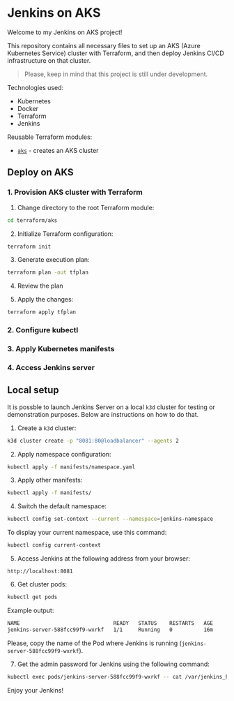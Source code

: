 # Jenkins on AKS

Welcome to my Jenkins on AKS project!

This repository contains all necessary files to set up an AKS (Azure Kubernetes Service) cluster with Terraform, and then deploy Jenkins CI/CD infrastructure on that cluster.

>Please, keep in mind that this project is still under development.

Technologies used:
- Kubernetes
- Docker
- Terraform
- Jenkins

Reusable Terraform modules:

- [`aks`](https://github.com/0xtr1gger/jenkins_on_kubernetes) - creates an AKS cluster

## Deploy on AKS

### 1. Provision AKS cluster with Terraform

1. Change directory to the root Terraform module:

```bash
cd terraform/aks
```

2. Initialize Terraform configuration:

```bash
terraform init
```

3. Generate execution plan:

```bash
terraform plan -out tfplan
``` 

4. Review the plan

5. Apply the changes:

```bash
terraform apply tfplan
```

### 2. Configure kubectl

### 3. Apply Kubernetes manifests

### 4. Access Jenkins server


## Local setup 

It is possble to launch Jenkins Server on a local `k3d` cluster for testing or demonstration purposes. Below are instructions on how to do that.

1. Create a `k3d` cluster:

```bash
k3d cluster create -p "8081:80@loadbalancer" --agents 2
```

2. Apply namespace configuration:

```bash
kubectl apply -f manifests/namespace.yaml
```

3. Apply other manifests:

```bash
kubectl apply -f manifests/
```

4. Switch the default namespace:

```bash
kubectl config set-context --current --namespace=jenkins-namespace
```

To display your current namespace, use this command:

```bash
kubectl config current-context
```

5. Access Jenkins at the following address from your browser:

```
http://localhost:8081
```

6. Get cluster pods:

```bash
kubectl get pods
```

Example output:

```bash
NAME                              READY   STATUS    RESTARTS   AGE
jenkins-server-588fcc99f9-wxrkf   1/1     Running   0          16m
```

Please, copy the name of the Pod where Jenkins is running (`jenkins-server-588fcc99f9-wxrkf`).

7. Get the admin password for Jenkins using the following command:

```bash
kubectl exec pods/jenkins-server-588fcc99f9-wxrkf -- cat /var/jenkins_home/secrets/initialAdminPassword
```

Enjoy your Jenkins!


 

